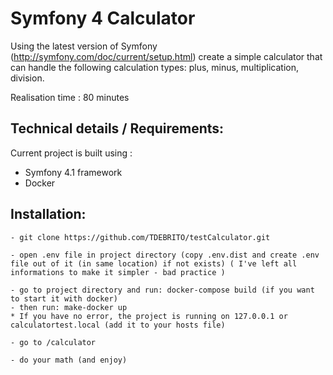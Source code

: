 # Symfony 4 Calculator 

Using the latest version of Symfony (http://symfony.com/doc/current/setup.html)
create a simple calculator that can handle the following calculation types: plus,
minus, multiplication, division.

Realisation time : 80 minutes



## Technical details / Requirements:
 Current project is built using :
- Symfony 4.1 framework
- Docker 

## Installation:
	
    - git clone https://github.com/TDEBRITO/testCalculator.git
    
    - open .env file in project directory (copy .env.dist and create .env file out of it (in same location) if not exists) ( I've left all informations to make it simpler - bad practice )
   
    - go to project directory and run: docker-compose build (if you want to start it with docker) 
    - then run: make-docker up
    * If you have no error, the project is running on 127.0.0.1 or calculatortest.local (add it to your hosts file)
    
    - go to /calculator
    
    - do your math (and enjoy)

